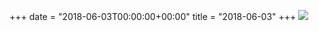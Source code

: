 +++
date = "2018-06-03T00:00:00+00:00"
title = "2018-06-03"
+++
<img class="img-fluid" src="/2018-06-03.jpg" />
